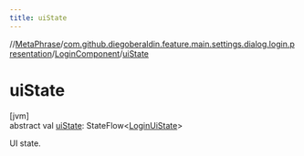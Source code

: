 ```yaml
---
title: uiState
---
```

//[MetaPhrase](../../../index.html)/[com.github.diegoberaldin.feature.main.settings.dialog.login.presentation](../index.html)/[LoginComponent](index.html)/[uiState](ui-state.html)



# uiState



[jvm]\
abstract val [uiState](ui-state.html): StateFlow&lt;[LoginUiState](../-login-ui-state/index.html)&gt;



UI state.




